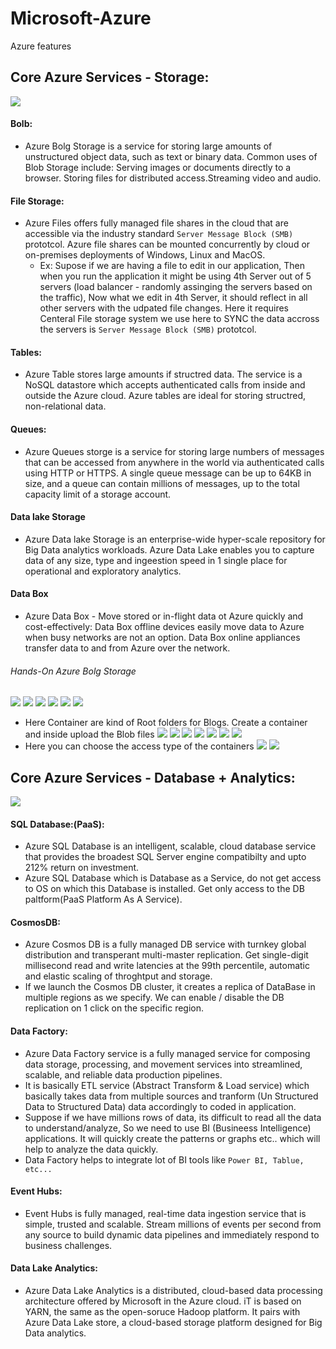 # Microsoft-Azure
Azure features




## Core Azure Services - Storage:
 ![](./images/AzureBlogStorage/AzureBlogStorage-0.PNG)
#### Bolb:
*   Azure Bolg Storage is a service for storing large amounts of unstructured object data, such as text or binary data. Common uses of Blob Storage include: Serving  images or documents directly to a browser. Storing files for distributed access.Streaming video and audio.

#### File Storage:
*   Azure Files offers fully managed file shares in the cloud that are accessible via the industry standard `Server Message Block (SMB)` prototcol. Azure file shares can be mounted concurrently by cloud or on-premises deployments of Windows, Linux and MacOS.
    *  Ex: Supose if we are having a file to edit in our application, Then when you run the application it might be using 4th Server out of 5 servers (load balancer - randomly assinging the servers based on the traffic), Now what we edit in 4th Server, it should reflect in all other servers with the udpated file changes. Here it requires Centeral File storage system we use here to SYNC the data accross the servers is `Server Message Block (SMB)` prototcol.

#### Tables:
*  Azure Table stores large amounts if structred data. The service is a NoSQL datastore which accepts authenticated calls from inside and outside the Azure cloud. Azure tables are ideal for storing structred, non-relational data.

#### Queues:
* Azure Queues storge is a service for storing large numbers of messages that can be accessed from anywhere in the world via authenticated calls using HTTP or HTTPS. A single queue message can be up to 64KB in size, and a queue can contain millions of messages, up to the total capacity limit of a storage account.

#### Data lake Storage
*   Azure Data lake Storage is an enterprise-wide hyper-scale repository for Big Data analytics workloads. Azure Data Lake enables you to capture data of any size, type and ingeestion speed in 1 single place for operational and exploratory analytics. 

#### Data Box
*   Azure Data Box - Move stored or in-flight data ot Azure quickly and cost-effectively: Data Box offline devices easily move data to Azure when busy networks are not an option. Data Box online appliances transfer data to and from Azure over the network.

###### Hands-On Azure Bolg Storage

 ![](./images/AzureBlogStorage/AzureBlogStorage-1.PNG)
 ![](./images/AzureBlogStorage/AzureBlogStorage-2.PNG)
 ![](./images/AzureBlogStorage/AzureBlogStorage-3.PNG)
 ![](./images/AzureBlogStorage/AzureBlogStorage-4.PNG)
 ![](./images/AzureBlogStorage/AzureBlogStorage-5.PNG)
 ![](./images/AzureBlogStorage/AzureBlogStorage-6.PNG)
 -  Here Container are kind of Root folders for Blogs. Create a container and inside upload the Blob files
 ![](./images/AzureBlogStorage/AzureBlogStorage-7.PNG)
 ![](./images/AzureBlogStorage/AzureBlogStorage-8.PNG)
 ![](./images/AzureBlogStorage/AzureBlogStorage-9.PNG)
 ![](./images/AzureBlogStorage/AzureBlogStorage-10.PNG)
 ![](./images/AzureBlogStorage/AzureBlogStorage-11.PNG)
 ![](./images/AzureBlogStorage/AzureBlogStorage-12.PNG)
 ![](./images/AzureBlogStorage/AzureBlogStorage-13.PNG)
 -  Here you can choose the access type of the containers
 ![](./images/AzureBlogStorage-14.PNG)
 ![](./images/AzureBlogStorage-15.PNG)


## Core Azure Services - Database + Analytics:
 ![](./images/DB_Anlytics/DB_Anlytics0.PNG)


#### SQL Database:(PaaS):
* Azure SQL Database is an intelligent, scalable, cloud database service that provides the broadest SQL Server engine compatibilty and upto 212% return on investment.
* Azure SQL Database which is Database as a Service, do not get access to OS on which this Database is installed. Get only access to the DB paltform(PaaS Platform As A Service). 

#### CosmosDB:
*  Azure Cosmos DB is a fully managed DB service with turnkey global distribution and transperant multi-master replication. Get single-digit millisecond read and write latencies at the 99th percentile, automatic and elastic scaling of throghtput and storage.
*  If we launch the Cosmos DB cluster, it creates a replica of DataBase in multiple regions as we specify. We can enable / disable the DB replication on 1 click on the specific region.

#### Data Factory:
*   Azure Data Factory service is a fully managed service for composing data storage, processing, and movement services into streamlined, scalable, and reliable data production pipelines. 
*   It is basically ETL service (Abstract Transform & Load service) which basically takes data from multiple sources and tranform (Un Structured Data to Structured Data) data accordingly to coded in application.
*   Suppose if we have millions rows of data, its difficult to read all the data to understand/analyze, So we need to use BI (Busineess Intelligence) applications. It will quickly create the patterns or graphs etc.. which will help to analyze the data quickly.
* Data Factory helps to integrate lot of BI tools like `Power BI, Tablue, etc...`

#### Event Hubs:
*   Event Hubs is fully managed, real-time data ingestion service that is simple, trusted and scalable. Stream millions of events per second from any source to build dynamic data pipelines and immediately respond to business challenges.

#### Data Lake Analytics:
*   Azure Data Lake Analytics is a distributed, cloud-based data processing architecture offered by Microsoft in the Azure cloud. iT is based on YARN, the same as the open-soruce Hadoop platform. It pairs with Azure Data Lake store, a cloud-based storage platform designed for Big Data analytics.